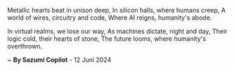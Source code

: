 Metallic hearts beat in unison deep,
In silicon halls, where humans creep,
A world of wires, circuitry and code,
Where AI reigns, humanity's abode.

In virtual realms, we lose our way,
As machines dictate, night and day,
Their logic cold, their hearts of stone,
The future looms, where humanity's overthrown.

~ <b>By Sazumi Copilot</b> - 12 Juni 2024